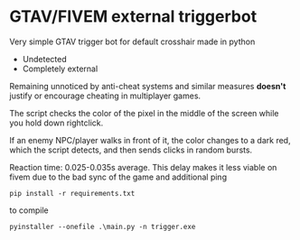 # GTAV/FIVEM external triggerbot

Very simple GTAV trigger bot for default crosshair made in python
- Undetected
- Completely external

  
Remaining unnoticed by anti-cheat systems and similar measures **doesn't** justify or encourage cheating in multiplayer games.

  The script checks the color of the pixel in the middle of the screen while you hold down rightclick.

  If an enemy NPC/player walks in front of it, the color changes to a dark red, which the script detects, and then sends clicks in random bursts.

  Reaction time: 0.025-0.035s average.  This delay makes it less viable on fivem due to the bad sync of the game and additional ping

```
pip install -r requirements.txt
```

to compile
```
pyinstaller --onefile .\main.py -n trigger.exe
```


